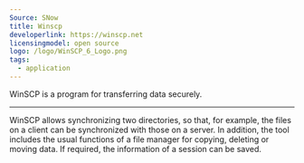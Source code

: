 ```yaml
---
Source: SNow
title: Winscp
developerlink: https://winscp.net
licensingmodel: open source
logo: /logo/WinSCP_6_Logo.png
tags:
  - application
---
```


WinSCP is a program for transferring data securely.

---

WinSCP allows synchronizing two directories, so that, for example, the files on a client can be synchronized with those on a server. In addition, the tool includes the usual functions of a file manager for copying, deleting or moving data. If required, the information of a session can be saved.
